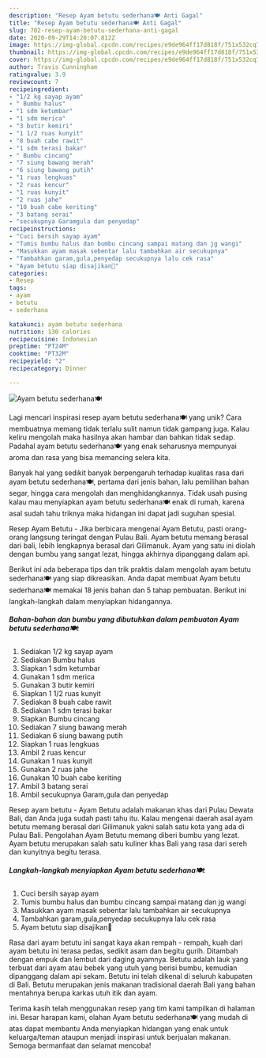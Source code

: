 ```yaml
---
description: "Resep Ayam betutu sederhana🍽️ Anti Gagal"
title: "Resep Ayam betutu sederhana🍽️ Anti Gagal"
slug: 702-resep-ayam-betutu-sederhana-anti-gagal
date: 2020-09-29T14:20:07.812Z
image: https://img-global.cpcdn.com/recipes/e9de964ff17d818f/751x532cq70/ayam-betutu-sederhana🍽️-foto-resep-utama.jpg
thumbnail: https://img-global.cpcdn.com/recipes/e9de964ff17d818f/751x532cq70/ayam-betutu-sederhana🍽️-foto-resep-utama.jpg
cover: https://img-global.cpcdn.com/recipes/e9de964ff17d818f/751x532cq70/ayam-betutu-sederhana🍽️-foto-resep-utama.jpg
author: Travis Cunningham
ratingvalue: 3.9
reviewcount: 7
recipeingredient:
- "1/2 kg sayap ayam"
- " Bumbu halus"
- "1 sdm ketumbar"
- "1 sdm merica"
- "3 butir kemiri"
- "1 1/2 ruas kunyit"
- "8 buah cabe rawit"
- "1 sdm terasi bakar"
- " Bumbu cincang"
- "7 siung bawang merah"
- "6 siung bawang putih"
- "1 ruas lengkuas"
- "2 ruas kencur"
- "1 ruas kunyit"
- "2 ruas jahe"
- "10 buah cabe keriting"
- "3 batang serai"
- "secukupnya Garamgula dan penyedap"
recipeinstructions:
- "Cuci bersih sayap ayam"
- "Tumis bumbu halus dan bumbu cincang sampai matang dan jg wangi"
- "Masukkan ayam masak sebentar lalu tambahkan air secukupnya"
- "Tambahkan garam,gula,penyedap secukupnya lalu cek rasa"
- "Ayam betutu siap disajikan🤗"
categories:
- Resep
tags:
- ayam
- betutu
- sederhana

katakunci: ayam betutu sederhana 
nutrition: 130 calories
recipecuisine: Indonesian
preptime: "PT24M"
cooktime: "PT32M"
recipeyield: "2"
recipecategory: Dinner

---
```



![Ayam betutu sederhana🍽️](https://img-global.cpcdn.com/recipes/e9de964ff17d818f/751x532cq70/ayam-betutu-sederhana🍽️-foto-resep-utama.jpg)

Lagi mencari inspirasi resep ayam betutu sederhana🍽️ yang unik? Cara membuatnya memang tidak terlalu sulit namun tidak gampang juga. Kalau keliru mengolah maka hasilnya akan hambar dan bahkan tidak sedap. Padahal ayam betutu sederhana🍽️ yang enak seharusnya mempunyai aroma dan rasa yang bisa memancing selera kita.

Banyak hal yang sedikit banyak berpengaruh terhadap kualitas rasa dari ayam betutu sederhana🍽️, pertama dari jenis bahan, lalu pemilihan bahan segar, hingga cara mengolah dan menghidangkannya. Tidak usah pusing kalau mau menyiapkan ayam betutu sederhana🍽️ enak di rumah, karena asal sudah tahu triknya maka hidangan ini dapat jadi suguhan spesial.

Resep Ayam Betutu - Jika berbicara mengenai Ayam Betutu, pasti orang-orang langsung teringat dengan Pulau Bali. Ayam betutu memang berasal dari bali, lebih lengkapnya berasal dari Gilimanuk. Ayam yang satu ini diolah dengan bumbu yang sangat lezat, hingga akhirnya dipanggang dalam api.


Berikut ini ada beberapa tips dan trik praktis dalam mengolah ayam betutu sederhana🍽️ yang siap dikreasikan. Anda dapat membuat Ayam betutu sederhana🍽️ memakai 18 jenis bahan dan 5 tahap pembuatan. Berikut ini langkah-langkah dalam menyiapkan hidangannya.

<!--inarticleads1-->

##### Bahan-bahan dan bumbu yang dibutuhkan dalam pembuatan Ayam betutu sederhana🍽️:

1. Sediakan 1/2 kg sayap ayam
1. Sediakan  Bumbu halus
1. Siapkan 1 sdm ketumbar
1. Gunakan 1 sdm merica
1. Gunakan 3 butir kemiri
1. Siapkan 1 1/2 ruas kunyit
1. Sediakan 8 buah cabe rawit
1. Sediakan 1 sdm terasi bakar
1. Siapkan  Bumbu cincang
1. Sediakan 7 siung bawang merah
1. Sediakan 6 siung bawang putih
1. Siapkan 1 ruas lengkuas
1. Ambil 2 ruas kencur
1. Gunakan 1 ruas kunyit
1. Gunakan 2 ruas jahe
1. Gunakan 10 buah cabe keriting
1. Ambil 3 batang serai
1. Ambil secukupnya Garam,gula dan penyedap


Resep ayam betutu - Ayam Betutu adalah makanan khas dari Pulau Dewata Bali, dan Anda juga sudah pasti tahu itu. Kalau mengenai daerah asal ayam betutu memang berasal dari Gilimanuk yakni salah satu kota yang ada di Pulau Bali. Pengolahan Ayam Betutu memang diberi bumbu yang lezat. Ayam betutu merupakan salah satu kuliner khas Bali yang rasa dari sereh dan kunyitnya begitu terasa. 

<!--inarticleads2-->

##### Langkah-langkah menyiapkan Ayam betutu sederhana🍽️:

1. Cuci bersih sayap ayam
1. Tumis bumbu halus dan bumbu cincang sampai matang dan jg wangi
1. Masukkan ayam masak sebentar lalu tambahkan air secukupnya
1. Tambahkan garam,gula,penyedap secukupnya lalu cek rasa
1. Ayam betutu siap disajikan🤗


Rasa dari ayam betutu ini sangat kaya akan rempah - rempah, kuah dari ayam betutu ini terasa pedas, sedikit asam dan begitu gurih. Ditambah dengan empuk dan lembut dari daging ayamnya. Betutu adalah lauk yang terbuat dari ayam atau bebek yang utuh yang berisi bumbu, kemudian dipanggang dalam api sekam. Betutu ini telah dikenal di seluruh kabupaten di Bali. Betutu merupakan jenis makanan tradisional daerah Bali yang bahan mentahnya berupa karkas utuh itik dan ayam. 

Terima kasih telah menggunakan resep yang tim kami tampilkan di halaman ini. Besar harapan kami, olahan Ayam betutu sederhana🍽️ yang mudah di atas dapat membantu Anda menyiapkan hidangan yang enak untuk keluarga/teman ataupun menjadi inspirasi untuk berjualan makanan. Semoga bermanfaat dan selamat mencoba!
